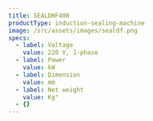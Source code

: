 ```yaml
---
title: SEALDHF400
productType: induction-sealing-machine
image: /src/assets/images/sealdf.png
specs:
  - label: Voltage
    value: 220 V, 1-phase
  - label: Power
    value: kW
  - label: Dimension
    value: mm
  - label: Net weight
    value: Kg"
  - {}
---
```

